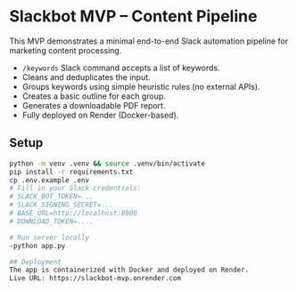# Slackbot MVP – Content Pipeline

This MVP demonstrates a minimal end-to-end Slack automation pipeline for marketing content processing.

- `/keywords` Slack command accepts a list of keywords.
- Cleans and deduplicates the input.
- Groups keywords using simple heuristic rules (no external APIs).
- Creates a basic outline for each group.
- Generates a downloadable PDF report.
- Fully deployed on Render (Docker-based).

## Setup

```bash
python -m venv .venv && source .venv/bin/activate
pip install -r requirements.txt
cp .env.example .env
# Fill in your Slack credentials:
# SLACK_BOT_TOKEN=...
# SLACK_SIGNING_SECRET=...
# BASE_URL=http://localhost:8000
# DOWNLOAD_TOKEN=....

# Run server locally
-python app.py

## Deployment
The app is containerized with Docker and deployed on Render.  
Live URL: https://slackbot-mvp.onrender.com